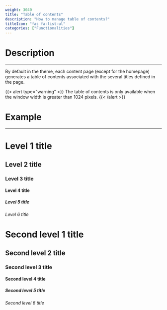 ```yaml
---
weight: 3040
title: "Table of contents"
description: "How to manage table of contents?"
titleIcon: "fas fa-list-ul"
categories: ["Functionalities"]
---
```


# Description
---

By default in the theme, each content page (except for the homepage) generates a table of contents associated with the several titles defined in the page.

{{< alert type="warning" >}}
The table of contents is only available when the window width is greater than 1024 pixels.
{{< /alert >}}

# Example
---

# Level 1 title
## Level 2 title
### Level 3 title
#### Level 4 title
##### Level 5 title
###### Level 6 title

# Second level 1 title
## Second level 2 title
### Second level 3 title
#### Second level 4 title
##### Second level 5 title
###### Second level 6 title
